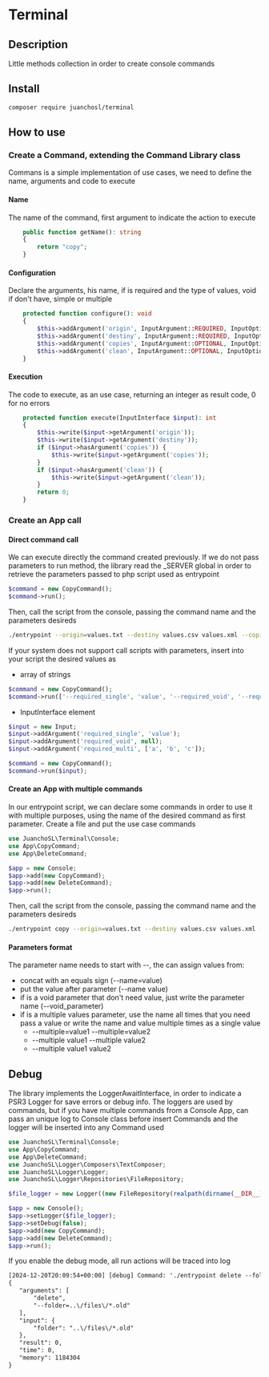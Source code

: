 # Terminal

## Description

Little methods collection in order to create console commands

## Install

```bash
composer require juanchosl/terminal
```

## How to use

### Create a Command, extending the Command Library class

Commans is a simple implementation of use cases, we need to define the name, arguments and code to execute

#### Name
The name of the command, first argument to indicate the action to execute
```php
    public function getName(): string
    {
        return "copy";
    }
```

#### Configuration
Declare the arguments, his name, if is required and the type of values, void if don't have, simple or multiple
```php
    protected function configure(): void
    {
        $this->addArgument('origin', InputArgument::REQUIRED, InputOption::SINGLE);
        $this->addArgument('destiny', InputArgument::REQUIRED, InputOption::MULTIPLE);
        $this->addArgument('copies', InputArgument::OPTIONAL, InputOption::SINGLE);
        $this->addArgument('clean', InputArgument::OPTIONAL, InputOption::VOID);
    }
```

#### Execution
The code to execute, as an use case, returning an integer as result code, 0 for no errors
```php
    protected function execute(InputInterface $input): int
    {
        $this->write($input->getArgument('origin'));
        $this->write($input->getArgument('destiny'));
        if ($input->hasArgument('copies')) {
            $this->write($input->getArgument('copies'));
        }
        if ($input->hasArgument('clean')) {
            $this->write($input->getArgument('clean'));
        }
        return 0;
    }
```

### Create an App call

#### Direct command call
We can execute directly the command created previously. If we do not pass parameters to run method, the library read the _SERVER global in order to retrieve the parameters passed to php script used as entrypoint

```php
$command = new CopyCommand();
$command->run();
```

Then, call the script from the console, passing the command name and the parameters desireds
```bash
./entrypoint --origin=values.txt --destiny values.csv values.xml --copies 1 --clean
```

If your system does not support call scripts with parameters, insert into your script the desired values as 
- array of strings
```php
$command = new CopyCommand();
$command->run(['--required_single', 'value', '--required_void', '--required_multi', 'a', 'b', 'c']);
```
- InputInterface element
```php
$input = new Input;
$input->addArgument('required_single', 'value');
$input->addArgument('required_void', null);
$input->addArgument('required_multi', ['a', 'b', 'c']);

$command = new CopyCommand();
$command->run($input);
```

#### Create an App with multiple commands
In our entrypoint script, we can declare some commands in order to use it with multiple purposes, using the name of the desired command as first parameter.
Create a file and put the use case commands

```php
use JuanchoSL\Terminal\Console;
use App\CopyCommand;
use App\DeleteCommand;

$app = new Console;
$app->add(new CopyCommand);
$app->add(new DeleteCommand);
$app->run();
```

Then, call the script from the console, passing the command name and the parameters desireds
```bash
./entrypoint copy --origin=values.txt --destiny values.csv values.xml --copies 1 --clean
```

#### Parameters format
The parameter name needs to start with --, the can assign values from:
- concat with an equals sign (--name=value)
- put the value after parameter (--name value) 
- if is a void parameter that don't need value, just write the parameter name (--void_parameter)
- if is a multiple values parameter, use the name all times that you need pass a value or write the name and value multiple times as a single value
    - --multiple=value1 --multiple=value2
    - --multiple value1 --multiple value2
    - --multiple value1 value2

## Debug
The library implements the LoggerAwaitInterface, in order to indicate a PSR3 Logger for save errors or debug info. The loggers are used by commands, but if you have multiple commands from a Console App, can pass an unique log to Console class before insert Commands and the logger will be inserted into any Command used
```php
use JuanchoSL\Terminal\Console;
use App\CopyCommand;
use App\DeleteCommand;
use JuanchoSL\Logger\Composers\TextComposer;
use JuanchoSL\Logger\Logger;
use JuanchoSL\Logger\Repositories\FileRepository;

$file_logger = new Logger((new FileRepository(realpath(dirname(__DIR__)) . DIRECTORY_SEPARATOR . 'logs' . DIRECTORY_SEPARATOR . 'errors.log'))->setComposer(new TextComposer));

$app = new Console();
$app->setLogger($file_logger);
$app->setDebug(false);
$app->add(new CopyCommand);
$app->add(new DeleteCommand);
$app->run();
```

If you enable the debug mode, all run actions will be traced into log
 ```txt
[2024-12-20T20:09:54+00:00] [debug] Command: './entrypoint delete --folder=../files/*.old'
{
    "arguments": [
        "delete",
        "--folder=..\/files\/*.old"
    ],
    "input": {
        "folder": "..\/files\/*.old"
    },
    "result": 0,
    "time": 0,
    "memory": 1184304
}
 ```